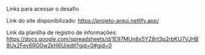 Links para acessar o desafio

Link do site disponibilizado: https://projeto-arqui.netlify.app/

Link da planilha de registro de informações: https://docs.google.com/spreadsheets/d/1E97MUn8x5YZ8rt3p2rbKU7VJHB8Ux2Fey6RO0w2kH6U/edit?gid=0#gid=0
